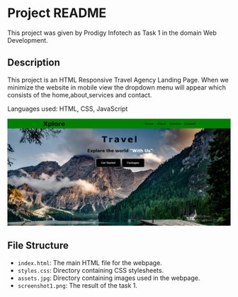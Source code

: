 
# Project README

This project was given by Prodigy Infotech as Task 1 in the domain Web Development.

## Description

This project is an HTML Responsive Travel Agency Landing Page. When we minimize the website in mobile view the dropdown menu will appear which consists of the home,about,services and contact. 

Languages used: HTML, CSS, JavaScript

<div align="center">
  <img src="./screenshot1.png" />
</div>

## File Structure

- `index.html`: The main HTML file for the webpage.
- `styles.css`: Directory containing CSS stylesheets.
- `assets.jpg`: Directory containing images used in the webpage.
- `screenshot1.png`: The result of the task 1.
